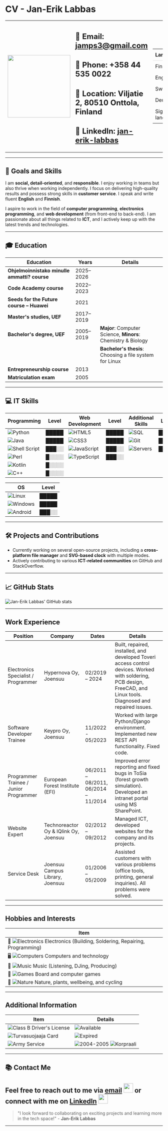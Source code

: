 # CV - Jan-Erik Labbas

<table>
  <tr>
    <td>
      <a href="https://github.com/jamps3"><img src="https://github.com/jamps3/cv/blob/main/img/cv-profile.png" width="200"></a>
    </td>
    <td>
      <h2>📧 Email: <a href="mailto:jamps3@gmail.com">jamps3@gmail.com</a></h2>
      <h2>📱 Phone: +358 44 535 0022</h2>
      <h2>📍 Location: Viljatie 2, 80510 Onttola, Finland</h2>
      <h2>🔗 LinkedIn: <a href="https://www.linkedin.com/in/jan-erik-labbas-2a5398b6/">jan-erik-labbas</a></h2>
    </td>
    <td>
      <table style="border-collapse: collapse; width: 100%;">
        <thead>
          <tr>
            <th style="text-align: left; padding: 8px; border-bottom: 1px solid #ddd;">Language</th>
            <th style="text-align: left; padding: 8px; border-bottom: 1px solid #ddd;">Level</th>
          </tr>
        </thead>
        <tbody>
          <tr>
            <td style="padding: 8px;">Finnish</td>
            <td style="padding: 8px;"><span style="color:green;">████</span></td>
          </tr>
          <tr>
            <td style="padding: 8px;">English</td>
            <td style="padding: 8px;"><span style="color:green;">████</span></td>
          </tr>
          <tr>
            <td style="padding: 8px;">Swedish</td>
            <td style="padding: 8px;"><span style="color:yellow;">██░░</span></td>
          </tr>
          <tr>
            <td style="padding: 8px;">Deutsch</td>
            <td style="padding: 8px;"><span style="color:yellow;">██░░</span></td>
          </tr>
          <tr>
            <td style="padding: 8px;">Sign language</td>
            <td style="padding: 8px;"><span style="color:orange;">█░░░</span></td>
          </tr>
        </tbody>
      </table>
    </td>
  </tr>
</table>

---

## 🎯 Goals and Skills

I am **social, detail-oriented**, and **responsible**. I enjoy working in teams but also thrive when working independently. I focus on delivering high-quality results and possess strong skills in **customer service**. I speak and write fluent **English** and **Finnish**.

I aspire to work in the field of **computer programming**, **electronics programming**, and **web development** (from front-end to back-end). I am passionate about all things related to **ICT**, and I actively keep up with the latest trends and technologies.

---

## 🎓 Education

| **Education** | **Years** | **Details** |
|---------------|-----------|-------------|
| **Ohjelmoinnistako minulle ammatti? course** | 2025–2026 | |
| **Code Academy course** | 2022–2023 | |
| **Seeds for the Future course – Huawei** | 2021 | |
| **Master's studies, UEF** | 2017–2019 | |
| **Bachelor's degree, UEF** | 2005–2019 | **Major**: Computer Science, **Minors**: Chemistry & Biology |
| | | **Bachelor's thesis**: Choosing a file system for Linux |
| **Entrepreneurship course** | 2013 | |
| **Matriculation exam** | 2005 | |

---

## 💻 IT Skills

| **Programming** | **Level** | **Web Development** | **Level** | **Additional Skills** | **Level** | **Frameworks** | **Level** |
|-----------------|-----------|---------------------|-----------|-----------------------|-----------|----------------|-----------|
| ![Python](https://img.shields.io/badge/Python-3776AB?style=for-the-badge&logo=python&logoColor=white) | █████ | ![HTML5](https://img.shields.io/badge/HTML5-E34F26?style=for-the-badge&logo=html5&logoColor=white) | █████ | ![SQL](https://img.shields.io/badge/SQL-003B57?style=for-the-badge&logo=postgresql&logoColor=white) | █████ | ![Django](https://img.shields.io/badge/Django-092E20?style=for-the-badge&logo=django&logoColor=white) | █░░░░ |
| ![Java](https://img.shields.io/badge/Java-ED8B00?style=for-the-badge&logo=java&logoColor=white) | █████ | ![CSS3](https://img.shields.io/badge/CSS3-1572B6?style=for-the-badge&logo=css3&logoColor=white) | █████ | ![Git](https://img.shields.io/badge/Git-F05032?style=for-the-badge&logo=git&logoColor=white) | ███░░ | ![Vue.js](https://img.shields.io/badge/Vue.js-4FC08D?style=for-the-badge&logo=vue.js&logoColor=white) | █░░░░ |
| ![Shell Script](https://img.shields.io/badge/Bash-4EAA25?style=for-the-badge&logo=gnu-bash&logoColor=white) | ███░░ | ![JavaScript](https://img.shields.io/badge/JavaScript-F7DF1E?style=for-the-badge&logo=javascript&logoColor=black) | ███░░ | ![Servers](https://img.shields.io/badge/Servers-555555?style=for-the-badge&logo=server&logoColor=white) | █████ | ![Android](https://img.shields.io/badge/Android-3DDC84?style=for-the-badge&logo=android&logoColor=white) | █░░░░ |
| ![Perl](https://img.shields.io/badge/Perl-39457E?style=for-the-badge&logo=perl&logoColor=white) | █░░░░ | ![TypeScript](https://img.shields.io/badge/TypeScript-3178C6?style=for-the-badge&logo=typescript&logoColor=white) | ███░░ |  |  |  |  |
| ![Kotlin](https://img.shields.io/badge/Kotlin-0095D5?style=for-the-badge&logo=kotlin&logoColor=white) | █░░░░ |  |  |  |  |  |  |
| ![C++](https://img.shields.io/badge/C++-00599C?style=for-the-badge&logo=c%2B%2B&logoColor=white) | █░░░░ |  |  |  |  |  |  |

| **OS** | **Level** |
|--------|-----------|
| ![Linux](https://img.shields.io/badge/Linux-FCC624?style=for-the-badge&logo=linux&logoColor=black) | █████ |
| ![Windows](https://img.shields.io/badge/Windows-0078D6?style=for-the-badge&logo=windows&logoColor=white) | █████ |
| ![Android](https://img.shields.io/badge/Android-3DDC84?style=for-the-badge&logo=android&logoColor=white) | ███░░ |

---

## 🛠️ Projects and Contributions

- Currently working on several open-source projects, including a **cross-platform file manager** and **SVG-based clock** with multiple modes.
- Actively contributing to various **ICT-related communities** on GitHub and StackOverflow.

---

## 📈 GitHub Stats

![Jan-Erik Labbas' GitHub stats](https://github-readme-stats.vercel.app/api?username=jamps3&show_icons=true&hide_title=true&count_private=true&hide=prs&theme=radical)

---

## Work Experience

| **Position**                            | **Company**                        | **Dates**         | **Details**                                                                                       |
|-----------------------------------------|------------------------------------|-------------------|---------------------------------------------------------------------------------------------------|
| Electronics Specialist / Programmer     | Hypernova Oy, Joensuu              | 02/2019 – 2024    | Built, repaired, installed, and developed Toveri access control devices. Worked with soldering, PCB design, FreeCAD, and Linux tools. Diagnosed and repaired issues. |
| Software Developer Trainee              | Keypro Oy, Joensuu                 | 11/2022 - 05/2023 | Worked with large Python/Django environment. Implemented new REST API functionality. Fixed code.  |
| Programmer Trainee / Junior Programmer | European Forest Institute (EFI)    | 06/2011 – 08/2011, 06/2014 – 11/2014 | Improved error reporting and fixed bugs in ToSia (forest growth simulation). Developed an intranet portal using MS SharePoint. |
| Website Expert                          | Technoreactor Oy & IQlink Oy, Joensuu | 02/2012 – 09/2012 | Managed ICT, developed websites for the company and its projects.                                |
| Service Desk                            | Joensuu Campus Library, Joensuu    | 01/2006 – 05/2009 | Assisted customers with various problems (office tools, printing, general inquiries). All problems were solved. |

---

## Hobbies and Interests

| **Item**                                         | 
|-------------------------------------------------|
| 🔧 ![Electronics](https://img.shields.io/badge/🔧_Electronics-4A90E2?style=for-the-badge&logo=arduino&logoColor=white) Electronics (Building, Soldering, Repairing, Programming) |
| 🖥️ ![Computers](https://img.shields.io/badge/🖥️_Computers-57A1F8?style=for-the-badge&logo=computer&logoColor=white) Computers and technology |
| 🎵 ![Music](https://img.shields.io/badge/🎵_Music-FF0066?style=for-the-badge&logo=music&logoColor=white) Music (Listening, DJing, Producing)|
| 🎲 ![Games](https://img.shields.io/badge/🎲_Games-9B59B6?style=for-the-badge&logo=joystick&logoColor=white) Board and computer games |
| 🌿 ![Nature](https://img.shields.io/badge/🌿_Nature-2ECC71?style=for-the-badge&logo=leaf&logoColor=white) Nature, plants, wellbeing, and cycling |

---

## Additional Information

| **Item**                            | **Details**                           |
|-------------------------------------|---------------------------------------|
| ![Class B Driver's License](https://img.shields.io/badge/Class_B_Driver%27s_License-0078D6?style=for-the-badge) | ![Available](https://img.shields.io/badge/Car-Available-0078D6?style=for-the-badge) |
| ![Turvasuojaaja ![Card](https://img.shields.io/badge/Turvasuojaaja_Card-28A745?style=for-the-badge)](https://img.shields.io/badge/Turvasuojaaja_Card-28A745?style=for-the-badge)  | ![Expired](https://img.shields.io/badge/Expired-F00?style=for-the-badge) |
| ![Army Service](https://img.shields.io/badge/Army_Service-0078D6?style=for-the-badge) | ![2004-2005](https://img.shields.io/badge/2004--2005-0078D6?style=for-the-badge) ![Korpraali](https://img.shields.io/badge/Korpraali-FFD700?style=for-the-badge) |



---

## 📚 Contact Me

Feel free to reach out to me via [email](mailto:jamps3@gmail.com) [<img src="https://github.com/jamps3/cv/blob/main/img/1200px-Gmail.webp" width="30px">](mailto:jamps3@gmail.com) or connect with me on [LinkedIn](https://www.linkedin.com/in/jan-erik-labbas-2a5398b6/)
<a href="https://www.linkedin.com/in/jan-erik-labbas-2a5398b6/"><img src="https://github.com/jamps3/cv/blob/main/img/LinkedIn.ico" width="30px"></a>
---

> "I look forward to collaborating on exciting projects and learning more in the tech space!" - **Jan-Erik Labbas**

---
